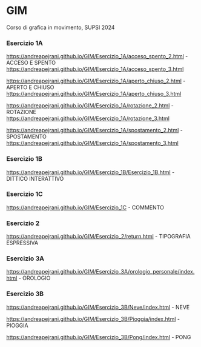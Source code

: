 # GIM
Corso di grafica in movimento, SUPSI 2024

### Esercizio 1A

https://andreapejrani.github.io/GIM/Esercizio_1A/acceso_spento_2.html  - ACCESO E SPENTO
https://andreapejrani.github.io/GIM/Esercizio_1A/acceso_spento_3.html

https://andreapejrani.github.io/GIM/Esercizio_1A/aperto_chiuso_2.html  - APERTO E CHIUSO
https://andreapejrani.github.io/GIM/Esercizio_1A/aperto_chiuso_3.html

https://andreapejrani.github.io/GIM/Esercizio_1A/rotazione_2.html  - ROTAZIONE
https://andreapejrani.github.io/GIM/Esercizio_1A/rotazione_3.html

https://andreapejrani.github.io/GIM/Esercizio_1A/spostamento_2.html  - SPOSTAMENTO
https://andreapejrani.github.io/GIM/Esercizio_1A/spostamento_3.html

### Esercizio 1B

https://andreapejrani.github.io/GIM/Esercizio_1B/Esercizio_1B.html  - DITTICO INTERATTIVO

### Esercizio 1C

https://andreapejrani.github.io/GIM/Esercizio_1C  - COMMENTO

### Esercizio 2

https://andreapejrani.github.io/GIM/Esercizio_2/return.html  - TIPOGRAFIA ESPRESSIVA

### Esercizio 3A

https://andreapejrani.github.io/GIM/Esercizio_3A/orologio_personale/index.html  - OROLOGIO

### Esercizio 3B

https://andreapejrani.github.io/GIM/Esercizio_3B/Neve/index.html  - NEVE

https://andreapejrani.github.io/GIM/Esercizio_3B/Pioggia/index.html  - PIOGGIA

https://andreapejrani.github.io/GIM/Esercizio_3B/Pong/index.html  - PONG
